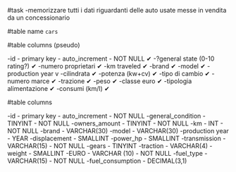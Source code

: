 #task
-memorizzare tutti i dati riguardanti delle auto usate messe in vendita da un concessionario


#table name `cars`

#table columns (pseudo)

-id - primary key - auto_increment - NOT NULL  ✔
-?general state (0-10 rating?) ✔
-numero proprietari ✔
-km traveled ✔
-brand ✔
-model ✔
-production year v
-cilindrata ✔
-potenza (kw+cv) ✔
-tipo di cambio ✔
-numero marce ✔
-trazione ✔
-peso ✔
-classe euro ✔
-tipologia alimentazione ✔
-consumi (km/l) ✔



#table columns

-id - primary key - auto_increment - NOT NULL
-general_condition - TINYINT - NOT NULL
-owners_amount - TINYINT - NOT NULL
-km - INT - NOT NULL
-brand - VARCHAR(30)
-model - VARCHAR(30)
-production year - YEAR
-displacement - SMALLINT
-power_hp - SMALLINT
-transmission - VARCHAR(15) - NOT NULL
-gears - TINYINT
-traction - VARCHAR(4)
-weight - SMALLINT
-EURO - VARCHAR (10) - NOT NULL
-fuel_type - VARCHAR(15) - NOT NULL
-fuel_consumption - DECIMAL(3,1)
